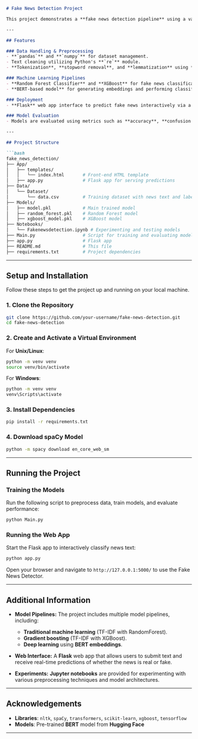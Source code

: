 
```markdown
# Fake News Detection Project

This project demonstrates a **fake news detection pipeline** using a variety of **Natural Language Processing (NLP)** techniques and **machine learning frameworks**. Built with **Python**, it incorporates both traditional machine learning approaches as well as deep learning models using **BERT embeddings**.

---

## Features

### Data Handling & Preprocessing
- **`pandas`** and **`numpy`** for dataset management.
- Text cleaning utilizing Python's **`re`** module.
- **Tokenization**, **stopword removal**, and **lemmatization** using **`nltk`** and **`spaCy`**.

### Machine Learning Pipelines
- **Random Forest Classifier** and **XGBoost** for fake news classification.
- **BERT-based model** for generating embeddings and performing classification.

### Deployment
- **Flask** web app interface to predict fake news interactively via a simple HTML form.

### Model Evaluation
- Models are evaluated using metrics such as **accuracy**, **confusion matrices**, and **classification reports**.

---

## Project Structure

```bash
fake_news_detection/
├── App/
│   ├── templates/
│   │   └── index.html       # Front-end HTML template
│   ├── app.py               # Flask app for serving predictions
├── Data/
│   └── Dataset/
│       └── data.csv         # Training dataset with news text and labels
├── Models/
│   ├── model.pkl            # Main trained model
│   ├── random_forest.pkl    # Random Forest model
│   ├── xgboost_model.pkl    # XGBoost model
├── Notebooks/
│   └── Fakenewsdetection.ipynb # Experimenting and testing models
├── Main.py                  # Script for training and evaluating models
├── app.py                   # Flask app
├── README.md                # This file
├── requirements.txt         # Project dependencies
```

---

## Setup and Installation

Follow these steps to get the project up and running on your local machine.

### 1. Clone the Repository

```bash
git clone https://github.com/your-username/fake-news-detection.git
cd fake-news-detection
```

### 2. Create and Activate a Virtual Environment

For **Unix/Linux**:

```bash
python -m venv venv
source venv/bin/activate
```

For **Windows**:

```bash
python -m venv venv
venv\Scripts\activate
```

### 3. Install Dependencies

```bash
pip install -r requirements.txt
```

### 4. Download spaCy Model

```bash
python -m spacy download en_core_web_sm
```

---

## Running the Project

### Training the Models

Run the following script to preprocess data, train models, and evaluate performance:

```bash
python Main.py
```

### Running the Web App

Start the Flask app to interactively classify news text:

```bash
python app.py
```

Open your browser and navigate to `http://127.0.0.1:5000/` to use the Fake News Detector.

---

## Additional Information

- **Model Pipelines:** The project includes multiple model pipelines, including:
  - **Traditional machine learning** (TF-IDF with RandomForest).
  - **Gradient boosting** (TF-IDF with XGBoost).
  - **Deep learning** using **BERT embeddings**.

- **Web Interface:** A **Flask** web app that allows users to submit text and receive real-time predictions of whether the news is real or fake.

- **Experiments:** **Jupyter notebooks** are provided for experimenting with various preprocessing techniques and model architectures.

---

## Acknowledgements

- **Libraries**: `nltk`, `spaCy`, `transformers`, `scikit-learn`, `xgboost`, `tensorflow`
- **Models**: Pre-trained **BERT** model from **Hugging Face**

---